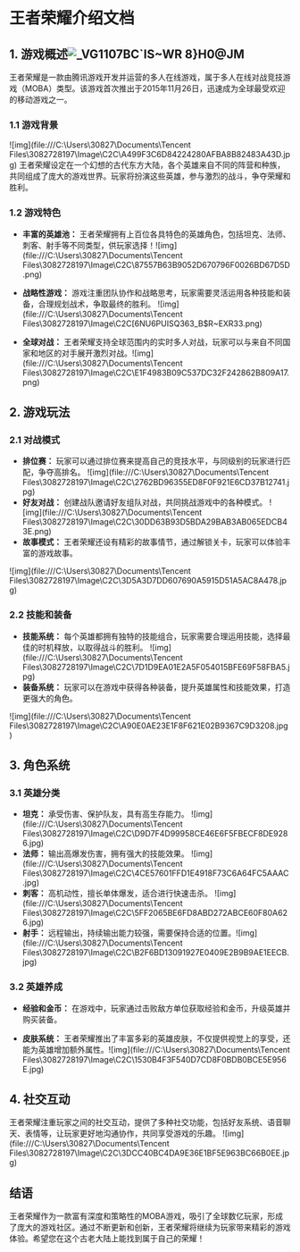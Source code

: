 # 王者荣耀介绍文档

## 1. 游戏概述![_VG1107BC`IS~WR 8}H0@JM](https://github.com/zhanghengwei76/-2/assets/151607704/bba5f06a-f2b9-4334-acba-db402525a259)

王者荣耀是一款由腾讯游戏开发并运营的多人在线游戏，属于多人在线对战竞技游戏（MOBA）类型。该游戏首次推出于2015年11月26日，迅速成为全球最受欢迎的移动游戏之一。

### 1.1 游戏背景
![img](file:///C:\Users\30827\Documents\Tencent Files\3082728197\Image\C2C\A499F3C6D84224280AFBA8B82483A43D.jpg)
王者荣耀设定在一个幻想的古代东方大陆，各个英雄来自不同的阵营和种族，共同组成了庞大的游戏世界。玩家将扮演这些英雄，参与激烈的战斗，争夺荣耀和胜利。

### 1.2 游戏特色

-   **丰富的英雄池：** 王者荣耀拥有上百位各具特色的英雄角色，包括坦克、法师、刺客、射手等不同类型，供玩家选择！![img](file:///C:\Users\30827\Documents\Tencent Files\3082728197\Image\C2C\87557B63B9052D670796F0026BD67D5D.png)
    
-   **战略性游戏：** 游戏注重团队协作和战略思考，玩家需要灵活运用各种技能和装备，合理规划战术，争取最终的胜利。
   ![img](file:///C:\Users\30827\Documents\Tencent Files\3082728197\Image\C2C\[6NU6PUISQ363_B$R~EXR33.png)
-   **全球对战：** 王者荣耀支持全球范围内的实时多人对战，玩家可以与来自不同国家和地区的对手展开激烈对战。![img](file:///C:\Users\30827\Documents\Tencent Files\3082728197\Image\C2C\E1F4983B09C537DC32F242862B809A17.png)

## 2. 游戏玩法

### 2.1 对战模式

-   **排位赛：** 玩家可以通过排位赛来提高自己的竞技水平，与同级别的玩家进行匹配，争夺高排名。
    ![img](file:///C:\Users\30827\Documents\Tencent Files\3082728197\Image\C2C\2762BD96355ED8F0F921E6CD37B12741.jpg)
-   **好友对战：** 创建战队邀请好友组队对战，共同挑战游戏中的各种模式。
    ![img](file:///C:\Users\30827\Documents\Tencent Files\3082728197\Image\C2C\30DD63B93D5BDA29BAB3AB065EDCB43E.png)
-   **故事模式：** 王者荣耀还设有精彩的故事情节，通过解锁关卡，玩家可以体验丰富的游戏故事。
    

![img](file:///C:\Users\30827\Documents\Tencent Files\3082728197\Image\C2C\3D5A3D7DD607690A5915D51A5AC8A478.jpg)
### 2.2 技能和装备

-   **技能系统：** 每个英雄都拥有独特的技能组合，玩家需要合理运用技能，选择最佳的时机释放，以取得战斗的胜利。
    ![img](file:///C:\Users\30827\Documents\Tencent Files\3082728197\Image\C2C\7D1D9EA01E2A5F054015BFE69F58FBA5.jpg)
-   **装备系统：** 玩家可以在游戏中获得各种装备，提升英雄属性和技能效果，打造更强大的角色。
    

![img](file:///C:\Users\30827\Documents\Tencent Files\3082728197\Image\C2C\A90E0AE23E1F8F621E02B9367C9D3208.jpg)
## 3. 角色系统

### 3.1 英雄分类

-   **坦克：** 承受伤害、保护队友，具有高生存能力。
    ![img](file:///C:\Users\30827\Documents\Tencent Files\3082728197\Image\C2C\D9D7F4D99958CE46E6F5FBECF8DE9286.jpg)
-   **法师：** 输出高爆发伤害，拥有强大的技能效果。
    ![img](file:///C:\Users\30827\Documents\Tencent Files\3082728197\Image\C2C\4CE57601FFD1E4918F73C6A64FC5AAAC.jpg)
-   **刺客：** 高机动性，擅长单体爆发，适合进行快速击杀。
    ![img](file:///C:\Users\30827\Documents\Tencent Files\3082728197\Image\C2C\5FF2065BE6FD8ABD272ABCE60F80A626.jpg)
-   **射手：** 远程输出，持续输出能力较强，需要保持合适的位置。![img](file:///C:\Users\30827\Documents\Tencent Files\3082728197\Image\C2C\B2F6BD13091927E0409E2B9B9AE1EECB.jpg)

### 3.2 英雄养成

-   **经验和金币：** 在游戏中，玩家通过击败敌方单位获取经验和金币，升级英雄并购买装备。
    
-   **皮肤系统：** 王者荣耀推出了丰富多彩的英雄皮肤，不仅提供视觉上的享受，还能为英雄增加额外属性。![img](file:///C:\Users\30827\Documents\Tencent Files\3082728197\Image\C2C\1530B4F3F540D7CD8F0BDB0BCE5E956E.jpg)

## 4. 社交互动

王者荣耀注重玩家之间的社交互动，提供了多种社交功能，包括好友系统、语音聊天、表情等，让玩家更好地沟通协作，共同享受游戏的乐趣。
![img](file:///C:\Users\30827\Documents\Tencent Files\3082728197\Image\C2C\3DCC40BC4DA9E36E1BF5E963BC66B0EE.jpg)

## 结语

王者荣耀作为一款富有深度和策略性的MOBA游戏，吸引了全球数亿玩家，形成了庞大的游戏社区。通过不断更新和创新，王者荣耀将继续为玩家带来精彩的游戏体验。希望您在这个古老大陆上能找到属于自己的荣耀！
